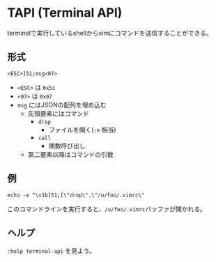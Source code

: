 # TAPI (Terminal API)

terminalで実行しているshellからvimにコマンドを送信することができる。

## 形式

`<ESC>]51;msg<07>`

- `<ESC>` は `0x5c`
- `<07>` は `0x07`
- `msg` にはJSONの配列を埋め込む
    - 先頭要素にはコマンド
        - `drop`
            - ファイルを開く(`:e` 相当)
        - `call`
            - 関数呼び出し
    - 第二要素以降はコマンドの引数

## 例

```shell
echo -e "\x1b]51;[\"drop\",\"/u/foo/.vimrc\"
```

このコマンドラインを実行すると、`/u/foo/.vimrc`バッファが開かれる。

## ヘルプ

`:help terminal-api` を見よう。
